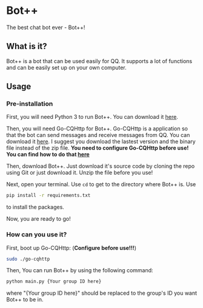 # Bot++
The best chat bot ever - Bot++!

## What is it?
Bot++ is a bot that can be used easily for QQ. It supports a lot of functions and can be easily set up on your own computer.

## Usage
### Pre-installation
First, you will need Python 3 to run Bot++. You can download it [here](https://www.python.org/).

Then, you will need Go-CQHttp for Bot++. Go-CQHttp is a application so that the bot can send messages and receive messages from QQ. You can download it [here](https://github.com/Mrs4s/go-cqhttp/releases). I suggest you download the lastest version and the binary file instead of the zip file. **You need to configure Go-CQHttp before use! You can find how to do that [here](https://docs.go-cqhttp.org/guide/#go-cqhttp)**

Then, download Bot++. Just download it's source code by cloning the repo using Git or just download it. Unzip the file before you use!

Next, open your terminal. Use `cd` to get to the directory where Bot++ is. Use
```bash
pip install -r requirements.txt
```
to install the packages.

Now, you are ready to go!

### How can you use it?
First, boot up Go-CQHttp: (**Configure before use!!!**)
```bash
sudo ./go-cqhttp
```
Then, You can run Bot++ by using the following command:
```bash
python main.py {Your group ID here}
```
where "{Your group ID here}" should be replaced to the group's ID you want Bot++ to be in.